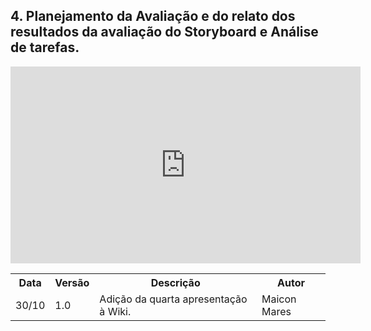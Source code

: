 ## 4. Planejamento da Avaliação e do relato dos resultados da avaliação do Storyboard e Análise de tarefas.

<iframe width="560" height="315" src="https://www.youtube.com/embed/fLl2jbsdDOI" frameborder="0" allow="accelerometer; autoplay; clipboard-write; encrypted-media; gyroscope; picture-in-picture" allowfullscreen></iframe>

<table>
  <tr>
    <th>Data</th>
    <th>Versão</th>
    <th>Descrição</th>
    <th>Autor</th>
  </tr>
  <tr>
    <td>30/10</td>
    <td>1.0</td>
    <td>Adição da quarta apresentação à Wiki.</td>
    <td>Maicon Mares</td>
  </tr>
</table>